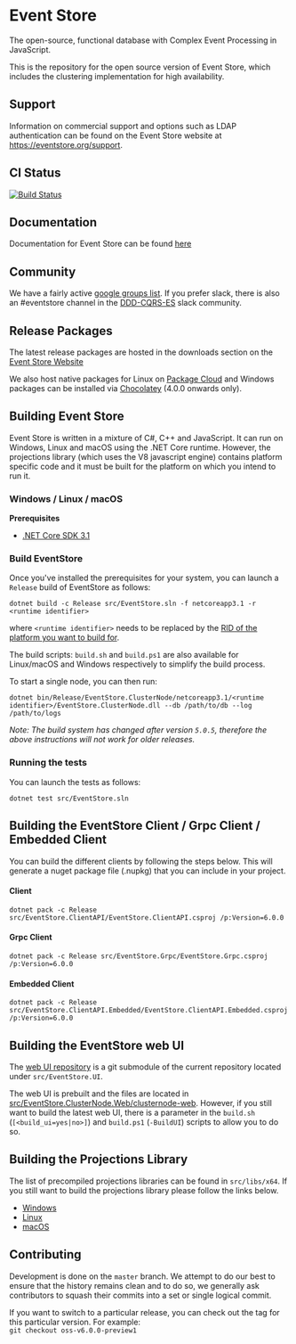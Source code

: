 # Event Store

The open-source, functional database with Complex Event Processing in JavaScript.

This is the repository for the open source version of Event Store, which includes the clustering implementation for high availability. 

## Support

Information on commercial support and options such as LDAP authentication can be found on the Event Store website at https://eventstore.org/support.

## CI Status
[![Build Status](https://dev.azure.com/EventStoreOSS/EventStore/_apis/build/status/EventStore.EventStore?branchName=master)](https://dev.azure.com/EventStoreOSS/EventStore/_build/latest?definitionId=2)

## Documentation
Documentation for Event Store can be found [here](https://eventstore.org/docs/)

## Community
We have a fairly active [google groups list](https://groups.google.com/forum/#!forum/event-store). If you prefer slack, there is also an #eventstore channel in the [DDD-CQRS-ES](https://j.mp/ddd-es-cqrs) slack community.

## Release Packages
The latest release packages are hosted in the downloads section on the [Event Store Website](https://eventstore.org/downloads/)

We also host native packages for Linux on [Package Cloud](https://packagecloud.io/EventStore/EventStore-OSS) and Windows packages can be installed via [Chocolatey](https://chocolatey.org/packages/eventstore-oss) (4.0.0 onwards only).

## Building Event Store

Event Store is written in a mixture of C#, C++ and JavaScript. It can run on Windows, Linux and macOS using the .NET Core runtime. However, the projections library (which uses the V8 javascript engine) contains platform specific code and it must be built for the platform on which you intend to run it.

### Windows / Linux / macOS
**Prerequisites**
- [.NET Core SDK 3.1](https://dotnet.microsoft.com/download/dotnet-core/3.1)

### Build EventStore
Once you've installed the prerequisites for your system, you can launch a `Release` build of EventStore as follows:
```
dotnet build -c Release src/EventStore.sln -f netcoreapp3.1 -r <runtime identifier>
```

where `<runtime identifier>` needs to be replaced by the [RID of the platform you want to build for](https://docs.microsoft.com/en-us/dotnet/core/rid-catalog).

The build scripts: `build.sh` and `build.ps1` are also available for Linux/macOS and Windows respectively to simplify the build process.

To start a single node, you can then run:
```
dotnet bin/Release/EventStore.ClusterNode/netcoreapp3.1/<runtime identifier>/EventStore.ClusterNode.dll --db /path/to/db --log /path/to/logs
```

_Note: The build system has changed after version `5.0.5`, therefore the above instructions will not work for older releases._

### Running the tests
You can launch the tests as follows:

```
dotnet test src/EventStore.sln
```

## Building the EventStore Client / Grpc Client / Embedded Client
You can build the different clients by following the steps below. This will generate a nuget package file (.nupkg) that you can include in your project.
#### Client
```
dotnet pack -c Release src/EventStore.ClientAPI/EventStore.ClientAPI.csproj /p:Version=6.0.0
```

#### Grpc Client
```
dotnet pack -c Release src/EventStore.Grpc/EventStore.Grpc.csproj /p:Version=6.0.0
```

#### Embedded Client
```
dotnet pack -c Release src/EventStore.ClientAPI.Embedded/EventStore.ClientAPI.Embedded.csproj /p:Version=6.0.0
```


## Building the EventStore web UI
The [web UI repository](https://github.com/EventStore/EventStore.UI) is a git submodule of the current repository located under `src/EventStore.UI`.

The web UI is prebuilt and the files are located in [src/EventStore.ClusterNode.Web/clusternode-web](src/EventStore.ClusterNode.Web/clusternode-web). However, if you still want to build the latest web UI, there is a parameter in the `build.sh` (`[<build_ui=yes|no>]`) and `build.ps1` (`-BuildUI`) scripts to allow you to do so.

## Building the Projections Library
The list of precompiled projections libraries can be found in `src/libs/x64`. If you still want to build the projections library please follow the links below.
- [Windows](scripts/build-js1/build-js1-win/build-js1-win-instructions.md)
- [Linux](scripts/build-js1/build-js1-linux/README.md)
- [macOS](scripts/build-js1/build-js1-mac/build-js1-mac.sh)

## Contributing

Development is done on the `master` branch.
We attempt to do our best to ensure that the history remains clean and to do so, we generally ask contributors to squash their commits into a set or single logical commit.

If you want to switch to a particular release, you can check out the tag for this particular version. For example:  
`git checkout oss-v6.0.0-preview1`

